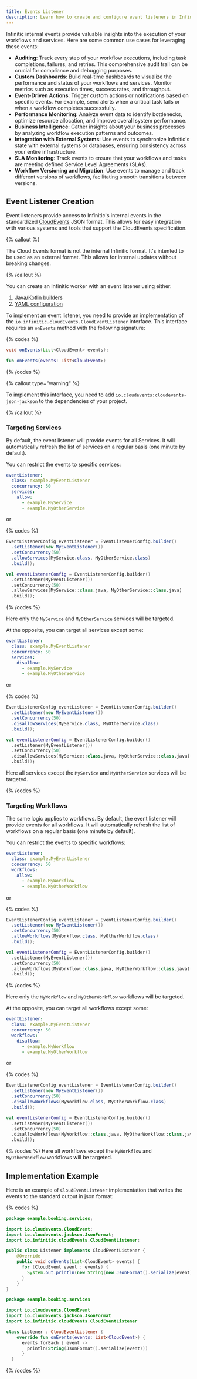```yaml
---
title: Events Listener
description: Learn how to create and configure event listeners in Infinitic to capture and process internal events. Discover use cases for leveraging these events, including auditing, custom dashboards, performance monitoring, and integration with external systems.
---
```


Infinitic internal events provide valuable insights into the execution of your workflows and services. Here are some common use cases for leveraging these events:

* **Auditing**: Track every step of your workflow executions, including task completions, failures, and retries. This comprehensive audit trail can be crucial for compliance and debugging purposes.
* **Custom Dashboards**: Build real-time dashboards to visualize the performance and status of your workflows and services. Monitor metrics such as execution times, success rates, and throughput.
* **Event-Driven Actions**: Trigger custom actions or notifications based on specific events. For example, send alerts when a critical task fails or when a workflow completes successfully.
* **Performance Monitoring**: Analyze event data to identify bottlenecks, optimize resource allocation, and improve overall system performance.
* **Business Intelligence**: Gather insights about your business processes by analyzing workflow execution patterns and outcomes.
* **Integration with External Systems**: Use events to synchronize Infinitic's state with external systems or databases, ensuring consistency across your entire infrastructure.
* **SLA Monitoring**: Track events to ensure that your workflows and tasks are meeting defined Service Level Agreements (SLAs).
* **Workflow Versioning and Migration**: Use events to manage and track different versions of workflows, facilitating smooth transitions between versions.


## Event Listener Creation

Event listeners provide access to Infinitic's internal events in the standardized [CloudEvents](https://cloudevents.io) JSON format. This allows for easy integration with various systems and tools that support the CloudEvents specification.

{% callout  %}

The Cloud Events format is not the internal Infinitic format. It's intented to be used as an external format. This allows for internal updates without breaking changes.

{% /callout  %}

You can create an Infinitic worker with an event listener using either:
1. [Java/Kotlin builders](/docs/components/workers#event-listener)
2. [YAML configuration](/docs/components/workers#event-listener-2)

To implement an event listener, you need to provide an implementation of the `io.infinitic.cloudEvents.CloudEventListener` interface. This interface requires an `onEvents` method with the following signature:

{% codes %}

```java
void onEvents(List<CloudEvent> events);
``` 

```kotlin
fun onEvents(events: List<CloudEvent>)
```

{% /codes %}


{% callout type="warning"  %}

To implement this interface, you need to add `io.cloudevents:cloudevents-json-jackson` to the dependencies of your project.

{% /callout  %}

### Targeting Services

By default, the event listener will provide events for all Services. It will automatically refresh the list of services on a regular basis (one minute by default).

You can restrict the events to specific services:

```Yaml
eventListener:
  class: example.MyEventListener
  concurrency: 50
  services:
    allow:
      - example.MyService
      - example.MyOtherService
  ```

or

{% codes %}

```java
EventListenerConfig eventListener = EventListenerConfig.builder()
  .setListener(new MyEventListener())
  .setConcurrency(50)
  .allowServices(MyService.class, MyOtherService.class)
  .build();
``` 

```kotlin
val eventListenerConfig = EventListenerConfig.builder()
  .setListener(MyEventListener())
  .setConcurrency(50)
  .allowServices(MyService::class.java, MyOtherService::class.java)
  .build();
```

{% /codes %}

Here only the `MyService` and `MyOtherService` services will be targeted.

At the opposite, you can target all services except some:

```Yaml
eventListener:
  class: example.MyEventListener
  concurrency: 50
  services:
    disallow:
      - example.MyService
      - example.MyOtherService
  ```

or

{% codes %}

```java
EventListenerConfig eventListener = EventListenerConfig.builder()
  .setListener(new MyEventListener())
  .setConcurrency(50)
  .disallowServices(MyService.class, MyOtherService.class)
  .build();
``` 

```kotlin
val eventListenerConfig = EventListenerConfig.builder()
  .setListener(MyEventListener())
  .setConcurrency(50)
  .disallowServices(MyService::class.java, MyOtherService::class.java)
  .build();
```

Here all services except the `MyService` and `MyOtherService` services will be targeted.

{% /codes %}

### Targeting Workflows

The same logic applies to workflows. By default, the event listener will provide events for all workflows. It will automatically refresh the list of workflows on a regular basis (one minute by default).

You can restrict the events to specific workflows:

```Yaml
eventListener:
  class: example.MyEventListener
  concurrency: 50
  workflows:
    allow:
      - example.MyWorkflow
      - example.MyOtherWorkflow
  ``` 

or

{% codes %}

```java
EventListenerConfig eventListener = EventListenerConfig.builder()
  .setListener(new MyEventListener())
  .setConcurrency(50)
  .allowWorkflows(MyWorkflow.class, MyOtherWorkflow.class)
  .build();
```

```kotlin
val eventListenerConfig = EventListenerConfig.builder()
  .setListener(MyEventListener())
  .setConcurrency(50)
  .allowWorkflows(MyWorkflow::class.java, MyOtherWorkflow::class.java)
  .build();
``` 

{% /codes %}  

Here only the `MyWorkflow` and `MyOtherWorkflow` workflows will be targeted.

At the opposite, you can target all workflows except some:

```Yaml
eventListener:
  class: example.MyEventListener
  concurrency: 50
  workflows:
    disallow:
      - example.MyWorkflow
      - example.MyOtherWorkflow
  ``` 

or    

{% codes %}

```java
EventListenerConfig eventListener = EventListenerConfig.builder()
  .setListener(new MyEventListener())
  .setConcurrency(50)
  .disallowWorkflows(MyWorkflow.class, MyOtherWorkflow.class)
  .build();
``` 

```kotlin
val eventListenerConfig = EventListenerConfig.builder()
  .setListener(MyEventListener())
  .setConcurrency(50)
  .disallowWorkflows(MyWorkflow::class.java, MyOtherWorkflow::class.java)
  .build();
```

{% /codes %}
Here all workflows except the `MyWorkflow` and `MyOtherWorkflow` workflows will be targeted.

## Implementation Example

Here is an example of `CloudEventListener` implementation that writes the events to the standard output in json format:

{% codes %}
```java
package example.booking.services;

import io.cloudevents.CloudEvent;
import io.cloudevents.jackson.JsonFormat;
import io.infinitic.cloudEvents.CloudEventListener;

public class Listener implements CloudEventListener {
    @Override
    public void onEvents(List<CloudEvent> events) {
      for (CloudEvent event : events) {
        System.out.println(new String(new JsonFormat().serialize(event)));
      }
    }
}
```

```kotlin
package example.booking.services

import io.cloudevents.CloudEvent
import io.cloudevents.jackson.JsonFormat
import io.infinitic.cloudEvents.CloudEventListener

class Listener : CloudEventListener {
    override fun onEvents(events: List<CloudEvent>) {
      events.forEach { event ->
        println(String(JsonFormat().serialize(event)))
      }
  }
```

{% /codes %}
